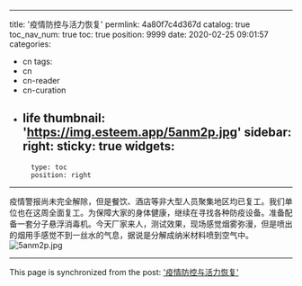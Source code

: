 
---
title: '疫情防控与活力恢复'
permlink: 4a80f7c4d367d
catalog: true
toc_nav_num: true
toc: true
position: 9999
date: 2020-02-25 09:01:57
categories:
- cn
tags:
- cn
- cn-reader
- cn-curation
- life
thumbnail: 'https://img.esteem.app/5anm2p.jpg'
sidebar:
    right:
        sticky: true
widgets:
    -
        type: toc
        position: right
---


疫情警报尚未完全解除，但是餐饮、酒店等非大型人员聚集地区均已复工。我们单位也在这周全面复工。为保障大家的身体健康，继续在寻找各种防疫设备。准备配备一套分子悬浮消毒机。今天厂家来人，测试效果，现场感觉烟雾弥漫，但是喷出的烟用手感觉不到一丝水的气息，据说是分解成纳米材料喷到空气中。![5anm2p.jpg](https://img.esteem.app/5anm2p.jpg)

- - -

This page is synchronized from the post: ['疫情防控与活力恢复'](https://steemit.com/@m18207319997/4a80f7c4d367d)
